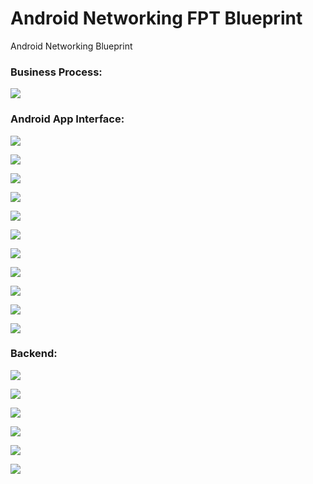 # Android Networking FPT Blueprint
Android Networking Blueprint

### Business Process:

![](https://lh3.googleusercontent.com/CCy0pn5EJrmurVL6tUwnUzMbg-NOSBkO3mAaw9QNreihenMqvzWpkygi8_eAYNbrmRTvOphaLsJOG9d9M9_YoE8ndGtPQeaq6vFkBlqXgm5Ds3Sphgah2odEuoCSG2iej6L-q6R0V0NRPJ0ZjarCJwG83KnMN8u5JG0Q9RRqhAloVYIkwuSdrEQYbDITiixvG1E0AUFFRYNd15yL1-zkEnJ8e0l1pHL1nLeYGoLZ1hfEEArysA1bWAf2juMvI4VS6WHQmRxw2oeFIhxD5v7iqtRlx6TBk6qmuKRFgP_QqX1AmAJxNiMxeeDFxWIZbFJbJOcFQFD_-yPxfY1IaozuXM0K-FzZtjImKq7BMKBxZf0ex7QVgYfaA30AeNyuX5dXrJnIi6lPcmw9BQo-J2hkQaZ_SoVsHYinnIgqbp5KSQzOR8E2AJQdYoqjg50IPAA5sOatAZRZVDp3dPVlnwUeHGzJ4r8iRfhuJhzDzLFz46NVSnLvf55MkIbmfIlNL29EH_e6tcmgt5li1gwQmgS9V_pzZS37S2VkcXIGTqimxaHZtSuqpaOAYzrERVIRjoGODrG11PPmHLNk9ni3bWTVeehij8nPHlJ1KTm0MqspaIV6mSxK31hwt0F3yW6KAzYmBGQD011_W7qIihlCGekKVTDzmXU7i85TNmtthWx6uUKH2Bj8jYzJAuTEYOCUZwjDAIg4K4LOlvIHt7QgYH0WsBwPygJV-IGzmXNttXtj-gCyi9RG=w396-h625-no)

### Android App Interface:

![](https://lh3.googleusercontent.com/HUcXdJfP99p6oc2aLVjyhjMveBsL1TqypyuguyOkTvEx0oJh3XpGTnu9AOWE0Ugkp0Ye33WqGWdqIvya_RsRc8LjoF35_HrxiRmioRmpFpVWQRRtDklPNs2q-sqPUrr-0ornfG1506150oJQsXogdYkpgbBGzSEAvJtXiJ38K_h8og2rLH3Fva78XOCY4rosngW9PaCXpnutaGF8eG216T0OT38m8oYxPYspzXQVfRFaT4LhM0A0IBRAp2kEMf7z6B1NFSAfa0177db9Kg01Uz6Dxg4nw1rCZGSEIwWxFsFv8HfqbVcpYSZnU2ugr2bQ-BA5-H_V_3LHD2TuyrQVecrhaH24X6HhjKA6NGtpeRp552MqX8ucA8PA4ajBRGGtscJVEvEGTfEfMOyRIVirXuNVxoUMcDHB0A8yUizzws4Wf_FKParR9HAhJfHR6h6JLn5gfFKVKgu32RpZFSu3kaicTzdt3iGKv2qVEu3sHFn-ebwtoG6S5cIEfWbHWAPnC6EzJWS8DYuvbvUXSiYMp7jtP4ObqDWZ5S9At4Lji0njz_TrlRhOu0w3K-0deivOLHK6Ikq2o4tnjHUKtrkKdPOV-zMKSt1TvAR2fQvQ9rPqaN3Ry_BMC4zfmNxhYPUP7H1bsXGhtMKwmCL1yBew4x7Ud2MyVHRpqtt3wsfnkWV01UzJ31Ce1z6t1cQJ56YMKLXu1f6sNcOU3a78rLVnAmstl0suDLxqhVRAQScBHsFQKVHl=w321-h434-no)

![](https://lh3.googleusercontent.com/Z-Icrz9gus1WtsJVvgAwd1McBR4L2rN6exxBf6AhmSqNHPm01arJL-0A6xPhtGM_glCl9-qoQdBSHasZXMDTJ3DLknKs4Dfq69WVwiDL4LkpA7CBHMNGJTJVKDg4m5YOgF6NMUvCn4Jw2VpCryu38aaBLbQedxTMNHNiw4TTjFXVE10nslIV_tfi8wevNz2IMc8hsWxoFNwH4HMlEKJl24QLYS4xPkaBsdTgKsk8fIIkIyxYIcXnmKU8cJoVsE7qjcBQPYKOHlmNL3p44O0jzf2TobQf3TOdzVXoRtjXmDtTEbP4EfjUupcr_HRbBjYr4HCt-7Ie9Nu1GgBzeKFf4FIfR3Fwj_-UC_dHGI9v5ZPKvoiUjemaUxm2EWONRKPKZZKK0vdJnfnMWEOGYONdA2pa7pN0XW9Q3jN-FQERPLzb95K5k6y9ykaKqz1BPHS_6IRy6cwhK1xvoz04ATHTVVoNUqE4MfoeCp3hvKPqIw8Fbk-A7f0gwr-JfBfZDu9wDM4yiKClKDYLl4-5sY3RpZVX0VRIwQf2tjsr-Aya5Ki_NFFjKymCQz27CydjRNqtJRULv0tbtZIVeQf8Od2napg-HYlqhG-OotDfyy5aZaPgaptWQf7h1k-K4k3NpxkSa3C9GYNPd-23kFdcy5eWGwvUYFR299HfpJm5XYKYdNhBupgaWb_jzDIFNjv59Pf8jcuB8PGC0EgBZg7C_Gpxb3cvZW9AzZYGftJ4JJRMrDFx0BZe=w323-h454-no)

![](https://lh3.googleusercontent.com/oeUL0h7FQvBTGE8NmoogWcK3-tEnhsvZ7Nh96a9NhGcpNahE1RcqKCtIyl6aoxngoA_VJiCyjvM3dem2Utw-E4F8WQ_EFtue1kooMAfeZG9d8GK4X29Gz34qAL4-Rv8EsWcieFuFu7tZupPiJNugLPa22ZZ8oZWMHUQpX8I1RF_xCB8ECAINXoFkCbRC3glTZ2_1axDc5hBuVZ_WYCYgIz1_VI4x6KNCgTWeAlXKRiBJcC-93alhVf8p3P6SiWrjI5h3csg7VNpyBeBT7aVh10M0rkMOctoARGaDAcu5tdNU9d20Mur4zl7C9l2B4vkv7E6OYtczyGs21wRKUKhL_kYYPQ_sxiNzZfzOg9U6iCrsjqPgqFTnkVbXvfF8XdXIZyc8kO7UIr_15EsmbCp7DHYbEN-2wAex1KHXz_MC8xURoI1gCr7lCaaIGmGV0WO_E3JTxdLLariq_ZZ1LqHDiEFSnSlXCcggOg1t4G4VpSFUBmP3t7aieFIkrwOf99guP6MGwb8mhSMMPDD_BN913ucwrVINPbyxSKC2IS415e3X8oVSWJ984C65uA5zX-S05Hs2jhv2EcMbHjBW5mdWmNwAWL63bdI1EhG2rsyhfOc1oy70DGuf_TbiBwzoMYxbh6ly-ZJsgv40s8FeUX1WJk99YqikEKnbay6bZMe7AkP4LCk8yavadym4pcVuMaaNhElcV_Rbal6-6hhe5laGr-FrpKbMgz_L4Pu3YNeULRh_KP-m=w313-h383-no)

![](https://lh3.googleusercontent.com/qM9_MW2xhUk7XxHYeS6neDRx29OI1ua7954xGK4rCZ6KtJQkkGhEwB2PXfV1Uf2h397o4xvfOv0qT2-aQapAIgNpWqGV8-9wB2QctgVxV74GzmeMIQNqxJSPFTChhntdYB9g8WH0eL3RRCwKBTMTKNIfTKfZs25Kmae4KHi0aAiQa96r7z8OW3Eub5j6Zl4a8Oiu_j2R6miu_PHzsVId9DykS1fFR6SDN1zBIgU_x0r9Hcydq8tu86yo3VFbqLcFqcMYGS-SmGwQ7mzc4_ZPQOmlJ2lPDkgvayasaiqsillLEYHm7O7cAzshXb6HJ-YiJbIi2ZviyJtiPdpRXSY__Pt9x1FMimJFPlvqGyIoFSdfnRD9h4Yi6Jsx_ZdPe8hMZJKrt8x2eEY9BB0NHRSLXQ9Y5B8ZIKL3v2A0lwgui_WZIPmfUJy4n3TTSjkb5Vy2kuWF0Ps2S84ogvdljd1R6bidWysQB_pADnCjVzx7KRY0dLZ7eV1wOrX3emOdXw3pqjiVpBdzxgLTvaN_aPlHM_PJgANtUr7jluC17gVfaXTl3pnGa3x6nS6cPK8U5moLCAjiLOIDtiacvj3l0pyCHX3mhcimYOyxZ-qdLTRMPQZ2kIev0Yz-xLFhsGP5EqRyxo3pVzpOyY5q1c6cu0yrI1lenKtH7rM_0vdu5vLsmPJaQ1t0JzSd1gIuikjSkFyQiA-xsSRnkamNHGQZvCrepQD902afzW8z1Lt1_ZGK4rTSpP51=w360-h625-no)

![](https://lh3.googleusercontent.com/4-6Np3h47GKJKmsoq6GNlT6Tf1U50tnhg3OGzcbXFoMPIqTIu5MBIjsfUeliKekZa6Lcme4bgJ2EyzvRqYZbUCVYpZA28kFzjXKXbNHTWt7tZf8NCmop0fcd5BaJdJ_7xiGIZGGSn-al7gU0hz3lxC6MKkybrn1GqSerRfCFBpdCcGEw7Yk285Amgxxyg_hNz2-MSgL1yoLZDTz_p5wTvjT_HlvcnQHz5i0tMwrkqijGFqSB5D9rKBS8KgnFEuY45mvGeYCc32A5UDsb_bbc8Kos4ECqOxVELq4ufb6o9siQ5E5Gh49EYfGcMoR7amlVWG_t_G3O1PtDSp-gJJqWxQVLZGB31RMvgYj1aaVR6nc9gmi1Xm9FKQd9kgezo_MdOxyNZqgwhcmqyyiwQryYfbTUxiIOYUJneTDds0JHWYJVmt2YtE6U0BUY_1_niOSLyziBZqL8DehtM8wH2Zm7OcBqXdEHVSbJ33SNvdURfis1hYgnusuOZvCvxxO5PBBczow5bPWefi8zt6-lp5bPDCiRKI42xqTEv_LQv-OPtaDC4vvh1fZUnWAMOWA-e1dxaElX7wakQ0wKGExxYE9aGZhnTlG2op-7s75q7Vw2LMl05iAEyaxJPY1yUCw9jK1-tSdnqIiVx5Vr4a3QYwoVp_ODqXWnp0ezeztqjgeeTMVBTVoygNHB_pCIb00RPYdJPvfgGwAr9mfo9MJi02MuKLMdCdlvoQTJ4fsSVkkRVPems504=w378-h472-no)

![](https://lh3.googleusercontent.com/i4QbPa6eJJgd9qE0n_BIq-LBziPJO57KJwZEkAU_D-CRX8ofkKpJXZiT1iBlp6uHgDpL4uTv786Aaez4xLFHwXEgRHrnybnTpg9cdxAhKbkzbTQpk6TKLt86ZuvBMeYfd9z4fKvMae_ljzzt8T-lh0jgRzV2STcoQKpDrjeyMxkdINTRoYdqaYMmPwHbxoiv46ba43Odr8KeFqq2Wg9HYUol6C_sLywqZX5vA5U8MwW48bFjDpRWDMNlKe89ynFv9VAGKycPsnXUUTWaKjabxNjEvzgHY83NZ281FYOKXxi45F-MB9B6mQdWWk8RYOqCn2OM6VnNjzSvJxL2i45moGaADvDS1QrHkbqjdCx2byL5ZQ7meG0vFlBNXGEuLU8ari0drSENZN0ZkMVaFhEBlHQSEIhs16RAFmAxrDczeiGXYX2ZpB_TcZeVDRxMs07vxi_dNnaVjeJqXb6U6BAkBnB6GDiT5Hu7yj1ThMLgUfyDoNs3KUJuqRMn0kcr98wMJZjeomPlni29xnvtgRNMnagowK-bGV0pM7SImZz6N-Bm4KsJN9OtOk7zxt7KoQFdVchPIEor5dge51_McYhUKYslhJRI23YqzTM7Hxd4P-J-gd8LCAz41D-QwTqRENUssYXDVg_wD3RQQxkMGGxvpsIVYhsD3sW7qBVLTTNUplRZb9nxFN-ZKkDEy4wcnjJOwIcEYf9VpUnQ1_9LzDyHho51BuOiBneDojDPyMxlifsG7hFc=w359-h625-no)

![](https://lh3.googleusercontent.com/ryinWCp-2_UA-QnWMfpfUPbzA9-fKuTv2MEe--mBLY_SE1ftwGnVFulz9LYNYrPJCLPDhW1M26EmPsQEDmKTkM23JFT2jAE7bv4Ns_TpjxL_VJURVj3k7ShM_d7-Da2NKohGxrejt-nbSRS1giFmQarwparYK7UZ9dxB8O1THnIdFRwHT-hyhSkoUj4f2hEQ8EuVXfeoagM-8Us-tFUQslRltMN12fTp8P3t9zhOHN9ZkqmXDWrRhRLLQbzlteomXr91RuDtFKlWEF70oEwrumUiE4Sz44d_ncZwxI7KETnvoxT8do9q-eHzqfXiUGEzSzq0PdT9rbLrGHt1KFVCfuaLcNXPRZwTmPQxZBhiuHuoZC4eeEgEtZxZuZnDVHY_1DL0B9jPdWxJkw278xGPShMiQnpXtV0i5__HN_5-U9QRZagIIQ81lA8Z8IKQFb7H6sy1sdathmu4plbv0qfdvTCUgdjfLn3E_reTXnp6i-WC3ZPo9qH82JR65Y4fwaEdszo6D9Oh5OymkV-C_ygXymCuFG8r8HwZOg0wdG9sPOMq7lz7mJkm8hXqrgL56taTq34CfQ9EmvkOiIuynmg5HDgK0atC2j0OPNMoLuzeKENvfHzjm_mg6xK-PP2AFNRR0TSYkb3H4XvyC213zYBl1nZ8GQhAZorAwfd4FNpJGOtjBnfM2ZUVwe_-JOnOPLGjwLwk1y6KcAoe4-rla3cF8Psc3pO8YJOgygUNkJpsa5wWjb38=w357-h625-no)

![](https://lh3.googleusercontent.com/2qxWHAfJorwLZxmvbWVtndA8Pz9Bu30SoaFCGP2ANlTJ5bkfyZQspxGBSGxJoCws8SyENld4uGB6N3SZDVd49SFhF4diPPVceWm_bmdHip0Jbf_plRZ3la7NkW-OOYCpPZBrVB84JIIJEIyisJ5fd0scPwR5VzlYtXxxEkz6cfgIOFJe_4h6b8wfvJIczJxwcqL6nHg7Izoji_4GYQ5G3UYP4jYJ9yNYY5GNGGUeWZ8ctjj0Wyy_FMkhvJ46nlMOPhJdepOYeftj2WTLU3CWsb1PcoAHDgOHy5qmkc8ZXA073hCDhteaVcf2aRVOEFERLeF6LkV4DXTDCfm9AWQ1msC8NDCfQdi61YiwDIjLr8_tIzgoBtIxCmDCGceqWhNGCloGvt_J1Mt4hgYeGi8x8FkG6FCvEmjS9iQdkKjah8HyAcV3hPnG_MNBjbVmruZxYexNNzAWDL-LMpV5XhpwF7O4tCxdQK7jHVYOmjinR4o5483EB3pH8Qkqa7DBdGpcsgxgixu7fjcDb9MrJ97LjXQkpevMxFQXN7vIF19Zg7sruIa7nlfywZp78PSLMm15ecQVPxbIz4PqdqQDcVlak5TEl3agRVmwJo1AKgEf93SLEdXMc2ya0PuTCETPgigtLpXmUW-S1oG-in8pDZE9E9QdXehIE3YBi7TfeKJVTBADdzz066SSMma_Vv2E5a-PVtvpkFMZHhR-BbQ_dMl1d2WBdI6l4swren-YunnzAskEYPLG=w363-h625-no)

![](https://lh3.googleusercontent.com/jnCQvZUn-dS_zuT6BfR8Wjfqa8bFxjV_1BlnJ-UxK1w1nqcKaxtpiXKT3S00dl3pYwjJ0QtIV4tkmLCo95EN00SBYpkpxKIGY2ka_q6XHq8xL87LWb1fLiv-JCItWaUqPGuN1D12qOwMRIPQkB_9LF5yeoBoanHINBCsPw1hyGJzYZYJuOxZDDfXP_Fb9lzcitN2btzzKIB4SHpdJWqQIjPTFx5IQGSqOYGc-TBzWI0mDhEwZ21D7zFEIkBNBQNpmFWwLb8Qhl3vc1er-vHjReiJzhYuhtx3PdAuQ78GTViqqyz0c2zQ4khWiO-kSHAh5nKTuVjSvZjbCydA6N5XeMlGezplfuM8ksx_wwEgbmUvDBei6nZNpC9DhFeH0_J9JiOmIhMb91aHWeugZ7UqxM9u6e12WzORodwefVk2JB-UaDPBCyMhPFGZqlBWYJYe9hCmxCH9UsI5-ZGlAyyduU3Pdd-XYli_nDVT2o4-XJQFsvoFUIDvthDKWpgIEuP3XwG_6-m0QvTPfUNhNE5tKo6cMFE3LxHUW2x_gej9TPHlqlFfxZmcGlgHNcUudNYkq2L7Iskduam7ZCiVqkwrrn1Gyo-84husLCEwfKgNCDAhE3rQefgMnS2WQ6ItcAVzR4pFLw0p1L_OZJfqw26w4_kx3xYb-jTc-grOacQIxHsbmWIgqaprKHvydNc_wpL5c6PokqS1m-Pdw-diES_Au-ooJ7yK9GRWUBtYW5jhhEsUzqDW=w361-h625-no)

![](https://lh3.googleusercontent.com/d48VBjLMP8YC2Vl_9DzKto0zs2uz4EZiuybwIJY7bBy7aR68tTI4GcJy3DEnh7UO0SqLi2ACy3c0KcrlJkEICeoyAj-SsIC4bMujY6Y4sWTKL548aImgFBff3lKbHvdJZySYPjmp5DZVteY0ZyqG4m7oDsgVTgIpgfXqjk7XdJS0253ZoQr7NRKamYKzwguTaJ1OvPQtvJgc69Ss1m_ADcZi3BLsvM9nuS23S-4kz9jPnmPgQLFFwWucQ_eQGKAgLaNU-l9DDfd9Lxmxx0ybiKn0X55urLDPd101JlSVGyedI2xBVi5OWK9WN_HIgk2JCsVkDElElyNydAV7He7Yhg3nWeVzNyuxWzGLQa_R_kjF1MHAai6zfFoV2UyDWpnX8vZNciCeOBdstsncAYt86kTXVEn3BnrZ7Aw3EwRYJC-EUR8z3WPPnGbPQvFrFf1Q214RHk-VsVNPJG-x_9D_Z9V7n6kV2_xXNfHaEm_rAG7gVbz-zzN4G1C33SsECFgtQj2p0u9DPf1Q8oKauOXdhAanHqNGyInG723xCzakccKMRwT6_09btSxhO9apyCrdAnFH8Izyf-tvzGlMMW_ux1fltWPF3oft9XSjpL4i6rGz9yzjkwO8NyvfUhHx14XI_qv0XZQ8ktYlhyr1_VKBCSXfltEllHYjJ4tDhLMd371V2gUqwK4jRUgusG3NArlfJFGbDWJYIO6ywGxo_kNohMcbNU_i_XmTQQ3W4yhD1E-xP9F7=w386-h625-no)

![](https://lh3.googleusercontent.com/l97mJyPw33Gakw57G1kDc-Ox7ZLb-JlQZFSp0WP_HQxPlsmvdDv1CdNOCkrFBEe0OiOxoH6ZUfAm8jvn_6AeFqIKGcJzdpVDoPG4ycVr_KYqXrLJGyS7dZLGzc00SQRs0NNDuxcYnJu7fgZZ7FmdDe6dHgAyQunWq7jadjoUdZ4liZBFZwHApY9MMn_y7iWPXN0kKxGDsMvYgfDgNkLuC3L_uz7bMC0z-zRR_GqkAHm6pTx3Kp7mKpQa6lBLENJLkEdnfPu_FZRw1JeRaJkQEhKVd_iL97k2mOcRcIU9a94nhV-EqnrRTzQoqbRh289lCdp7JAa-Cr3CoZammyHKyzixdmQxDb67bD7W-_TnZqrlr866F3sjWBrVpEHGNpAAH66_VaQoLEvU81rKNMTHm83qSWPitvAYmfF3O464yATh26B0tub7qWAGT5brDqRHeA8ZoFdcpZOVcEe9_rSgtV4TPM6KmemcgKz8mo4mF9fwKf7D-cHvsl8wMacr-neQNEZHUug57VT5hyki5W38hlKOx34l_0KtlM3UWg1AxHbpmpL0Y3qLGANDu8pFibxevUq-FjGJqMRMtEreT28Z5QVX4YeBlFu1-fte1iqkr09qWUWFH49faUCrzn7hGD5EXti4u2XgvWinZH6Plt1ZH4m6UdaHbRmYKgHgWSRZXzsycZ9AN8Nb_frdsOjh-ajhERH2jXb63oq2axeXA2ziP60CH5aKXAYaQ17qkAbcrQ_v64vj=w349-h625-no)

### Backend:

![](https://lh3.googleusercontent.com/RvB28y5RHAMI01bgpf5vfpm_2iD8btxK3u9wAMJCn5yXr7XZttNWfe9fV1BQo89qTk-mhppTY4XqVbiPUlLsLHaw-tGmD5oY_MRVyv7j7_tqPUxiw40KA7vj-neTe20YZHiOmzRNjEC6JOJCeB8GauxZat1ob_RIss8ZMerRljm7rzNbcTKzRkrIYbnvZMWcSvaBQNNahfHugkrbvrkQoNwr1lkm_8bosRFKxez4A1kBuLfOHhtMKZUKQpdcHAK8vpVta8HI0PoXK1VlJoj30JmvJJi-MWE7jOxSBJiQ8y8U9QuJAGPq24C_w1EFGzRhc8cmsg-MmIuh4Glu222MOe8dH0S3TxEVj3z1fouCcpxyqxnMO-JDAiQ1QGrT2Zm7O2rpYuussjpipJYwCg9Samq5sA7rirSdbliU6SyIyf_s_Feb4XFLcDTStIpKJB7VcgpdSYQXWTK9EwlWiAJO1YMDyVe_jnW0g8_9dkhoRS9LXWM0b7HvTyk7m1w8RcZAbSkSNA3YtTHKQNi5EJp_1MkS78dV41XlVtOGzVecy3CBW_kBQz4-3RgGIXFTQR7pe80-nVbzmhyvTxY1ebowTkwLEsb7hRqhjt3CeEu_KxTkjy9b_NmDqXhojCiTdmG1aQxRqbWLyuvHQNydRslPdg0ne--qnyhKC3uhOXLRVbxo1JxrpcYO88WyKYy1yoKN2XGKhZwIuNZ8injwCEfOE_4w0UUQJKmvMz1oS8-QlTlZZmWo=w623-h345-no)

![](https://lh3.googleusercontent.com/fy6nIinmuxOW386HanR3d2g3YJnKlWK11521EcyPQhRL8Na9BKicyECNjpM9BPnkT51Zxa47WcBv3EtEkQ8VSTUgUwgYevej72VfIkL_sb_YTezZUXPqxRZL_hhusa3ZqpTSfi06YguTXPDLa1kCIC8w4iZx9XgM5Gl3sFUcK3m2CKTEI8bTPFJ5ctC61lJG0x4kcsMvq2ab5SdLrRA0m23zhzvbEpZ9xKG03yBIK4o5FVziEASOsrESgrukM0Um6W2T5MhBqfFuNz9EOBHvJYY2PYQhlfzZQHG5hA0YmeTRq2WogHyQ3F7jLWDsJAZ0GNuFwzOIFUtEsPCDxfxkaIZJuNBiz1TsgE5tmqCXEjqlxvSgeZqaSmdM-Opv4uEabayPIpuk_EaCZN_B5LkYbcJLvs1JSMpJ6IrMw7qaH2Xlbtzk72e2PE6nQb0CuGN1eGJc9Uu6_u5NR1E5Po2trMpIo1imems0h3HPu5ycaCdm6xozJYPUUFHk1DVidSsVGfkP4GMwTXp7PBfChCXCPonogWQLS_uFVXsSdKNvLcIAPJkJAQJyQD8kON3s1ovMGfp_CUj4HdhHCbeXPG7P6kY-9gOtWB6wXdrN-xrdeFu7PM7TpfdF5Nw8NrtS1XlDBO7nGioZATk1liZiQmiqQssdW59ah6ZHTM3ZWRFpeFthcr9UC98nVZJP9UCREPNr-mfjmiA4Exxxv8pXV0FbPWSxmGTYnBAcIZa3YFPOQdLyMMx3=w623-h338-no)

![](https://lh3.googleusercontent.com/TLbWFMIQkgUaLkEw_5Dvy_BSquixxthgFDlqsfpYRBRpS1oq3RNx4hfC3xROHyT_ZYSzGYgUADl3jj4wzihku0C6eLfKRhp5kKYgxo_FONnG6slBdnqjBOX5JE3UijmbusnOPHg8BYdQdN2_flm2nU04qGdVCDde0SJktiaWHkmmAtup18lfxt1zlnQ7csLmWopligDrIp6nHi9OEQ6wr6LKyg3rsp4LKCScbuaY0kpBDYU99VZeyNAQx9ptAQro4o_Hy7nn_1w80ElVYRl0bSj2MqnF7BhKZkGQrCGL59mv-TcKKdB1jskXnflWPlJaMhwxYAmzpw82rkvApCVkJ2rHjOXDvmjbYta-S5RklRc7ToFr4G6EDy7Miy-9KVnu7ghhPGndLQBNl_m0tJW3DAl5_AwvWCjmcW31zhl6UePMRVFnet_E6_5RFMUF8QRV77KJdlXUzHAxRLs0cl5qB22MZANXjD1KGcX9xTAjfWq8tm-O0LpwjF04bIXWjbfiT3XbYSozzXliiO3mWwLnmnMFXFRf16tPE50_XQqsuLRU10mX9GGYeUTnboTaT46yGcDJf6QIr__XzPHlmnT9N15pCIQBXpVIObK7axt_APFMYCbebqFb4W7aS59mjdkaXJRBzPAQB3vE1cTbs93L4IFG7UgInJ5_ZhV9MZE0s8i2HX5fTR8Fk_4N4ZuWtmoJhnw2-_KYrntuxCp2jrCc7fHtTCL3Gr0ySvRIzoRMXJbyXYvU=w624-h223-no)

![](https://lh3.googleusercontent.com/XXLi56aZjW-ZijK0_CqgNvC6tBRYqglRKeAcktOzh0YymuM9wRoSwa2if9JWcviaHc8SMlKB2oc7bLQa6ta-qyt6uJYNx_q68Y3RnBkAeHKO9lUIOunaxJIu1nfH49YTP6AUA1JpKYO9RHZ3OOpO_7JQ5XvtXMrgmsLaUjg5_abA_ruQdSI4GkuVz7Br1YO5YD7-7aJKzFmCix8e9NyJuIhNTjplIwy23SYVQTELK7o39G2qjUM2ZnNbqtASTepFtIutBZ5AITfoOTBI0HCn-kj98XR-z7jHSzGs_ufjw79fF1IaKDbH3KK1vNAEpf1dmwL2Va8mURciuGOU-oDYKqinHPirh-pGDenyyt_2heY6-xmgA78trhhrk92oSUWdILftCScbrlOn_XW27oD2iF0RfLd_hke0K2QCOFx1gOS4aBO25ZVJSGHiRi9UM1dcdiIOorTzfbzSzqT705SNTQCP7AyQY8YbM-2N7-62jdqK7LJHpBVYWQpxMD3ZUTHlyC1IQBU5aFrgUCHLyjNudWN5my1Qn3iYP6BT9wNH2yzoTML9GlEy2atgY7hcedAC6aN57_jpJ33IQXRWtYSas7iTQVXOpEQPqW_lJhJ3AEjX8oo6BP2b9BMpdzI3_w2bSp22GQIUk7rTUAwbYi8Vsyalv9txNLqH2JB4WlcUHy9jjl981evoDHsRVDz0Feob3gfPNgadt-Fe_f0hsivxO15xj4QGhxDc5xZz2ZJisyMuq7N8=w621-h317-no)

![](https://lh3.googleusercontent.com/k8CorrEQ2uW7MvteVeh7H-Volb-b8iH3aTwyt53-KVJxf7J1GQ9ylIDb2dJSJXGmIxHbuc63SzuvczE7mBp2sNbAk_eJElJM57eN8eLX3fyo3ZGEnDW1VOfWYXoEcWrloy25P1Dsa_DTLD87Fbd2Tzl1bJ3inM85n8fdixOJNAQfi4CvuagYWVYNtfc5PyHr74trPyCPJ6NcNOlP_WwV67uq0s32iS-8voXlDLddrVMUcEULD5fNIwTKR6LH7eQmXFr0SqprpDNF4z4EyVy23WLTpxQqGHWe55qgik1cWsBJiR42z1pZVPoPDyQ7b5kMUejgdKwR6FrC51Y7SLiTdH8HSACBrWXrOdGWdpZ0EB5xFhmp0OoNXSRxCSWWaM0kRDrp-o8Y-phkr70l27RJPfthTa-rxUrX5yiTnDAAblTGbRwjWaCnaGwyhZ0-XNaMk2H78PMQKJlyJ1-zBtjTe_-Y7JzpLA4d_IF7sIUnExaH98ggIz-x7NqAgJgoLQThiv9VRDdS5PJOyklsURZXablr9aRgbz7ccGi3zP3v2bYcZfhxKlNGgaCv8ViroM5IAvvNqhMyTQ0zckaSmdt5EmeXCkEVguyLZ2UaYm3mPVVhPaB5B9ntnPpbF0oY-wCkNUiIsPoOCkioL-iUyqIqxO9gc1Yz05okGj1MYsHKMDIxb7giac5Y_EQv1j1XAd_CjCGHHpaRskX_k2PL9bovfXRbto7kE_PrfivVKmoM7mgulLuA=w626-h324-no)

![](https://lh3.googleusercontent.com/8PUNenn20yeV25k-jbWhIG26_UHz_0BokFmjMiqSiXM9B-nqbgRzsgAaxNL9KTfGAu_CdPRQu9BzChkYNH8dqpJ9nDXU9LJn0Jadsm7sq4Mcab0gy7WT7kVr4nCugcLSyOiG6fyzVIo4nE5QdoeR1fRNbIVoIXclrpBBHDc5tgJtGFvGOKLWwKumTV5x41O9DGmhwAyaZpkleM-VEH8DL_AzXwMs_htn2oBeVuDXDQUQyBnwUETMWlzRv45fwBWk6E7EBMY2si1NAcPnq8OwUvp0CpLj6KX0R0Dez5CLyMfqUmMFWfzWRQLKMAH2pX3vgLv1ob-I26ycrLK8XAHKknvQQXs8_-UVmdQUd22wljdw40LT6_NSqag-_6gUhZG1LYJnBaN0Ghge_DZMkUo6s21he7Os04o_k8TBUFicApVglP_k_8Iz5y6xgaNCrdtlfxyAQVP9KbcaboKndZSQGIorrLi3OhaeXiwFowJz6BcG5Wj7dYZqsfZv7Jk7K8JKMsnqG39Q-flzK7HqZBfH7Nq6lrQ0gFkzrEpnTVL0D8FEgtfOT8ja9nEJRO6fYfu8qEVeUO8quxGzrEgIFtXYR79Oq93B-l8D4qefRbIhvvcZ9qPSk1oV6L9XrURW5lRncL2_BZ7Q_h_w9hpFjMCxzCE1ocG1ZZf0eB5LauZv70TOw0S7T_eOY6jL7fMu87yrJOdx4sOlU5EE0GAPFAxTrb8q7qyhyN8UnOQq7skH59CHzUCR=w629-h276-no)
